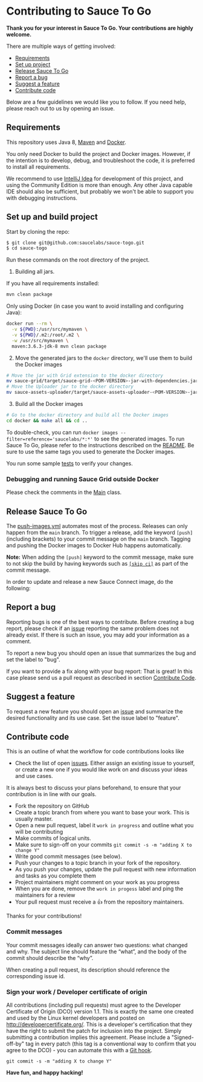 # Contributing to Sauce To Go

**Thank you for your interest in Sauce To Go. Your contributions are highly welcome.**

There are multiple ways of getting involved:

- [Requirements](#requirements)
- [Set up project](#set-up-and-build-project)
- [Release Sauce To Go](#release-sauce-to-go)
- [Report a bug](#report-a-bug)
- [Suggest a feature](#suggest-a-feature)
- [Contribute code](#contribute-code)

Below are a few guidelines we would like you to follow.
If you need help, please reach out to us by opening an issue.

## Requirements

This repository uses Java 8, [Maven](http://maven.apache.org/) and [Docker](https://www.docker.com/).

You only need Docker to build the project and Docker images. However, if the intention is to 
develop, debug, and troubleshoot the code, it is preferred to install all requirements.

We recommend to use [IntelliJ Idea](https://www.jetbrains.com/idea/download) for development of this
project, and using the Community Edition is more than enough. Any other Java capable IDE should also
be sufficient, but probably we won't be able to support you with debugging instructions. 

## Set up and build project

Start by cloning the repo:

```sh
$ git clone git@github.com:saucelabs/sauce-togo.git
$ cd sauce-togo
```

Run these commands on the root directory of the project.

1. Building all jars.

If you have all requirements installed:
```sh
mvn clean package
``` 

Only using Docker (in case you want to avoid installing and configuring Java):
```sh
docker run --rm \
  -v ${PWD}:/usr/src/mymaven \
  -v ${PWD}/.m2:/root/.m2 \
  -w /usr/src/mymaven \
  maven:3.6.3-jdk-8 mvn clean package
```

2. Move the generated jars to the `docker` directory, we'll use them to build the Docker images

```sh
# Move the jar with Grid extension to the docker directory 
mv sauce-grid/target/sauce-grid-<POM-VERSION>-jar-with-dependencies.jar docker/selenium-server.jar
# Move the Uploader jar to the docker directory
mv sauce-assets-uploader/target/sauce-assets-uploader-<POM-VERSION>-jar-with-dependencies.jar docker/sauce-assets-uploader.jar 
```

3. Build all the Docker images

```sh
# Go to the docker directory and build all the Docker images
cd docker && make all && cd ..
```

To double-check, you can run `docker images --filter=reference='saucelabs/*:*'` to see the
generated images. To run Sauce To Go, please refer to the instructions described on the 
[README](./README.md). Be sure to use the same tags you used to generate the Docker images.

You run some sample [tests](sauce-grid/src/test/java/com/saucelabs/grid/e2e/SampleTests.java) to
verify your changes.

### Debugging and running Sauce Grid outside Docker

Please check the comments in the [Main](./sauce-grid/src/main/java/com/saucelabs/grid/Main.java)
class.

## Release Sauce To Go

The [push-images.yml](./.github/workflows/push-images.yml) automates most of the process. Releases
can only happen from the `main` branch. To trigger a release, add the keyword `[push]` (including
brackets) to your commit message on the `main` branch. Tagging and pushing the Docker images to 
Docker Hub happens automatically.

**Note:** When adding the `[push]` keyword to the commit message, make sure to not skip the build 
by having keywords such as [`[skip ci]`](https://github.blog/changelog/2021-02-08-github-actions-skip-pull-request-and-push-workflows-with-skip-ci/)
as part of the commit message. 

In order to update and release a new Sauce Connect image, do the following:

## Report a bug 

Reporting bugs is one of the best ways to contribute. Before creating a bug report, please check 
if an [issue](/issues) reporting the same problem does not already exist. If there is such an 
issue, you may add your information as a comment.

To report a new bug you should open an issue that summarizes the bug and set the label to "bug".

If you want to provide a fix along with your bug report: That is great! In this case please 
send us a pull request as described in section [Contribute Code](#contribute-code).

## Suggest a feature
To request a new feature you should open an [issue](https://github.com/saucelabs/sauce-togo/issues) 
and summarize the desired functionality and its use case. Set the issue label to "feature".  

## Contribute code
This is an outline of what the workflow for code contributions looks like

- Check the list of open [issues](https://github.com/saucelabs/sauce-togo/issues). Either assign 
  an existing issue to yourself, or create a new one if you would like work on and discuss your 
  ideas and use cases. 

It is always best to discuss your plans beforehand, to ensure that your contribution is in 
line with our goals.

- Fork the repository on GitHub
- Create a topic branch from where you want to base your work. This is usually master.
- Open a new pull request, label it `work in progress` and outline what you will be contributing
- Make commits of logical units.
- Make sure to sign-off on your commits `git commit -s -m "adding X to change Y"` 
- Write good commit messages (see below).
- Push your changes to a topic branch in your fork of the repository.
- As you push your changes, update the pull request with new information and tasks as you complete them
- Project maintainers might comment on your work as you progress
- When you are done, remove the `work in progess` label and ping the maintainers for a review
- Your pull request must receive a :thumbsup: from the repository maintainers.

Thanks for your contributions!

### Commit messages
Your commit messages ideally can answer two questions: what changed and why. The subject line 
should feature the “what”, and the body of the commit should describe the “why”.  

When creating a pull request, its description should reference the corresponding issue id.

### Sign your work / Developer certificate of origin
All contributions (including pull requests) must agree to the Developer Certificate of Origin 
(DCO) version 1.1. This is exactly the same one created and used by the Linux kernel developers 
and posted on http://developercertificate.org/. This is a developer's certification that they have 
the right to submit the patch for inclusion into the project. Simply submitting a contribution 
implies this agreement. Please include a "Signed-off-by" tag in every patch 
(this tag is a conventional way to confirm that you agree to the DCO) - you can automate 
this with a [Git hook](https://stackoverflow.com/questions/15015894/git-add-signed-off-by-line-using-format-signoff-not-working).

```
git commit -s -m "adding X to change Y"
```

**Have fun, and happy hacking!**

